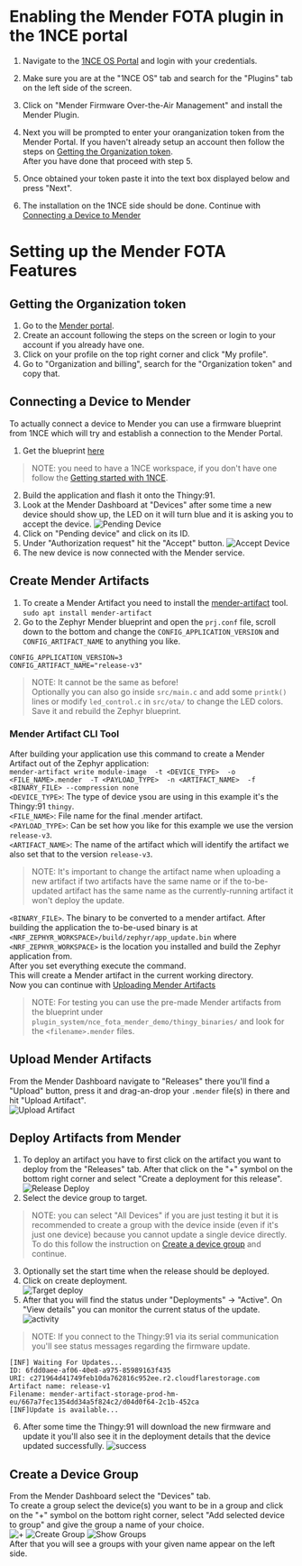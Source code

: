 # Enabling the Mender FOTA plugin in the 1NCE portal

1. Navigate to the [1NCE OS Portal](https://portal.1nce.com/portal/customer/connectivitysuite) and login with your credentials.  

2. Make sure you are at the "1NCE OS" tab and search for the "Plugins" tab on the left side of the screen.  

3. Click on "Mender Firmware Over-the-Air Management" and install the Mender Plugin.  

4. Next you will be prompted to enter your oranganization token from the Mender Portal. If you haven't already setup an account then follow the steps on [Getting the Organization token](#getting-the-organization-token).   
After you have done that proceed with step 5.   

5. Once obtained your token paste it into the text box displayed below and press "Next".   
6. The installation on the 1NCE side should be done. Continue with [Connecting a Device to Mender](#connecting-a-device-to-mender)


# Setting up the Mender FOTA Features

## Getting the Organization token

1. Go to the [Mender portal](https://eu.hosted.mender.io/ui/).  
2. Create an account following the steps on the screen or login to your account if you already have one.  
3. Click on your profile on the top right corner and click "My profile".   
4. Go to "Organization and billing", search for the "Organization token" and copy that.  

## Connecting a Device to Mender

To actually connect a device to Mender you can use a firmware blueprint from 1NCE which will try and establish a connection to the Mender Portal.  
1. Get the blueprint [here](https://github.com/1NCE-GmbH/blueprint-zephyr/tree/main/plugin_system/nce_fota_mender_demo)  
> NOTE: you need to have a 1NCE workspace, if you don't have one follow the [Getting started with 1NCE](https://github.com/itsoctotv/how-do-i-develop-with-zephyr-1nce-blueprints/blob/main/howto.md).  
2. Build the application and flash it onto the Thingy:91.  
3. Look at the Mender Dashboard at "Devices" after some time a new device should show up, the LED on it will turn blue and it is asking you to accept the device.  ![Pending Device](res/pending-devices.png "Pending Devices")  
4. Click on "Pending device" and click on its ID.  
5. Under "Authorization request" hit the "Accept" button.  ![Accept Device](res/accept-device.png "Accept Device")  
6. The new device is now connected with the Mender service.    

## Create Mender Artifacts
1. To create a Mender Artifact you need to install the [mender-artifact](https://docs.mender.io/downloads#mender-artifact) tool.  
`sudo apt install mender-artifact`  
2. Go to the Zephyr Mender blueprint and open the `prj.conf` file, scroll down to the bottom and change the `CONFIG_APPLICATION_VERSION` and `CONFIG_ARTIFACT_NAME` to anything you like.  
```
CONFIG_APPLICATION_VERSION=3
CONFIG_ARTIFACT_NAME="release-v3"
```
> NOTE: It cannot be the same as before!  
Optionally you can also go inside `src/main.c` and add some `printk()` lines or modify `led_control.c` in `src/ota/` to change the LED colors.   
Save it and rebuild the Zephyr blueprint.  

### Mender Artifact CLI Tool

After building your application use this command to create a Mender Artifact out of the Zephyr application:  
`mender-artifact write module-image  -t <DEVICE_TYPE>  -o <FILE_NAME>.mender  -T <PAYLOAD_TYPE>  -n <ARTIFACT_NAME>  -f <BINARY_FILE> --compression none`  
`<DEVICE_TYPE>`: The type of device ysou are using in this example it's the Thingy:91 `thingy`.  
`<FILE_NAME>`: File name for the final .mender artifact.  
`<PAYLOAD_TYPE>`: Can be set how you like for this example we use the version `release-v3`.  
`<ARTIFACT_NAME>`: The name of the artifact which will identify the artifact we also set that to the version `release-v3`.  
> NOTE: It's important to change the artifact name when uploading a new artifact if two artifacts have the same name or if the to-be-updated artifact has the same name as the currently-running artifact it won't deploy the update.  

`<BINARY_FILE>`. The binary to be converted to a mender artifact. After building the application the to-be-used binary is at `<NRF_ZEPHYR_WORKSPACE>/build/zephyr/app_update.bin` where `<NRF_ZEPHYR_WORKSPACE>` is the location you installed and build the Zephyr application from.  
After you set everything execute the command.  
This will create a Mender artifact in the current working directory.  
Now you can continue with [Uploading Mender Artifacts](#upload-mender-artifacts)  

> NOTE: For testing you can use the pre-made Mender artifacts from the blueprint under `plugin_system/nce_fota_mender_demo/thingy_binaries/` and look for the `<filename>.mender` files.  

## Upload Mender Artifacts
From the Mender Dashboard navigate to "Releases" there you'll find a "Upload" button, press it and drag-an-drop your `.mender` file(s) in there and hit "Upload Artifact".   
![Upload Artifact](res/upload-artifact.png "Upload Artifact")  

## Deploy Artifacts from Mender
1. To deploy an artifact you have to first click on the artifact you want to deploy from the "Releases" tab. After that click on the "+" symbol on the bottom right corner and select "Create a deployment for this release". ![Release Deploy](res/release-deploy.png "Release & Deployment")  
2. Select the device group to target.  
> NOTE: you can select "All Devices" if you are just testing it but it is recommended to create a group with the device inside (even if it's just one device) because you cannot update a single device directly. To do this follow the instruction on [Create a device group](#create-a-device-group) and continue.  
3. Optionally set the start time when the release should be deployed.  
4. Click on create deployment.   
![Target deploy](res/deployment.png "Create Deployment")    
5. After that you will find the status under "Deployments" -> "Active". On "View details" you can monitor the current status of the update. ![activity](res/details-deploy.png "Details on Deployment")  
> NOTE: If you connect to the Thingy:91 via its serial communication you'll see status messages regarding the firmware update.  
```
[INF] Waiting For Updates...                                                             
ID: 6fdd0aee-af06-40e8-a975-85989163f435                                                 
URI: c271964d41749feb10da762816c952ee.r2.cloudflarestorage.com                           
Artifact name: release-v1                                                                
Filename: mender-artifact-storage-prod-hm-eu/667a7fec1354dd34a5f824c2/d04d0f64-2c1b-452ca
[INF]Update is available...   
```
6. After some time the Thingy:91 will download the new firmware and update it you'll also see it in the deployment details that the device updated successfully. ![success](res/device-update-success.png "Update Success")  

## Create a Device Group
From the Mender Dashboard select the "Devices" tab.  
To create a group select the device(s) you want to be in a group and click on the "+" symbol on the bottom right corner, select "Add selected device to group" and give the group a name of your choice.   
![+](res/select-create-group.png "Add selected device to a group") ![Create Group](res/create-group.png "Create and name a group") ![Show Groups](res/show-group.png "Show Groups")   
After that you will see a groups with your given name appear on the left side.  



